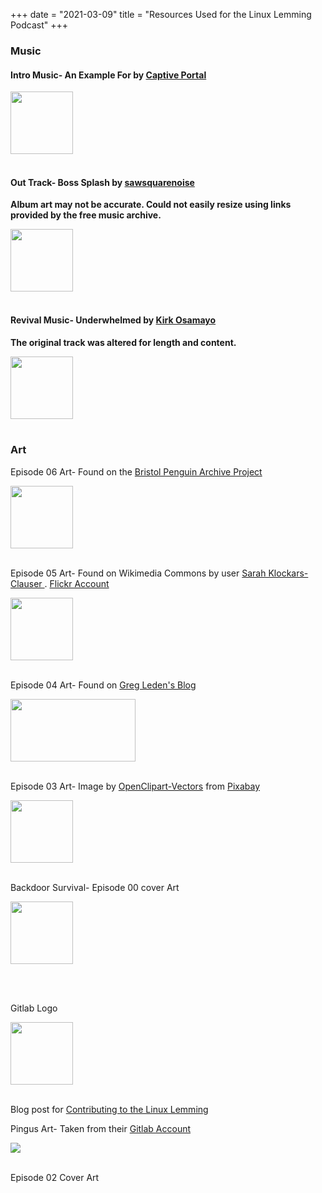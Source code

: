 +++
date = "2021-03-09"
title = "Resources Used for the Linux Lemming Podcast"
+++
### Music
#### Intro Music- An Example For by [Captive Portal](https://freemusicarchive.org/music/Captive_Portal/Toy_Sounds_Vol_1)

<img src="https://is5-ssl.mzstatic.com/image/thumb/Music128/v4/8e/93/53/8e93532d-7e65-f509-a230-7877e9c2d5f5/cover.jpg/500x500bb.webp" height=100 width=100/>

[//]: ![](https://freemusicarchive.org/image?file=images%2Falbums%2FCaptive_Portal_-_Toy_Sounds_Vol_1_-_20180907111646426.png&width=290&height=290&type=image)

<br>
<br>

#### Out Track- Boss Splash by [sawsquarenoise](https://freemusicarchive.org/music/sawsquarenoise/dojokratos) 

**Album art may not be accurate. Could not easily resize using links provided by the free music archive.**

<img src="https://1.bp.blogspot.com/-ur56HnAnt4k/XsP848AgJgI/AAAAAAAABZY/sEDt1Qt54OQXIE9ihCfdxMPejyxrsP1iACLcBGAsYHQ/s1600/00_spacejacked_ost_cover_art.png" height=100 width=100/>

[//]: ![](https://freemusicarchive.org/image?file=image%2Fmvlo0sgnTQwV6JoBcNPyOZG0FTb0bkgeikaQPPgt.jpeg&width=290&height=290&type=image)

<br>
<br>

#### Revival Music- Underwhelmed by [Kirk Osamayo](https://freemusicarchive.org/music/kirk-osamayo/purple-season-3/underwhelmed/)

**The original track was altered for length and content.**

<img src="https://freemusicarchive.org/image/?file=album_image%2FhGWmGY4OJzMECHP95w2VAlpLXTxJn1kvzSpchSXf.png&width=290&height=290&type=album" height=100 width=100/>


<!--[](https://freemusicarchive.org/image/?file=album_image%2FhGWmGY4OJzMECHP95w2VAlpLXTxJn1kvzSpchSXf.png&width=290&height=290&type=album) --> 

<br>
<br>

### Art

Episode 06 Art- Found on the [Bristol Penguin Archive Project](http://www.bristol.ac.uk/penguinarchiveproject/about/archive/)

<img src="http://www.bristol.ac.uk/media-library/sites/penguinarchiveproject/migrated/images/librarianpenguin.jpg" width="100" height="100">


<br>
<br>

Episode 05 Art- Found on Wikimedia Commons by user [Sarah Klockars-Clauser
](https://commons.wikimedia.org/wiki/File:Flaming_computer_-_%22don%27t_panic%22_(4549185468).jpg). [Flickr Account](https://www.flickr.com/people/92455770@N00)

<img src="https://upload.wikimedia.org/wikipedia/commons/thumb/d/d8/Flaming_computer_-_%22don%27t_panic%22_%284549185468%29.jpg/320px-Flaming_computer_-_%22don%27t_panic%22_%284549185468%29.jpg" width="100" height="100"/>


<br>
<br>

Episode 04 Art- Found on [Greg Leden's Blog](https://gregladen.com/blog/2019/01/21/how-to-be-a-hacker/)

<img src="https://i2.wp.com/gregladen.com/blog/wp-content/uploads/2019/01/Tux_Hacker.png?resize=562%2C270&ssl=1" width="200" height="100"/>


<br>
<br>

Episode 03 Art- Image by <a href="https://pixabay.com/users/openclipart-vectors-30363/?utm_source=link-attribution&amp;utm_medium=referral&amp;utm_campaign=image&amp;utm_content=161406">OpenClipart-Vectors</a> from <a href="https://pixabay.com/?utm_source=link-attribution&amp;utm_medium=referral&amp;utm_campaign=image&amp;utm_content=161406">Pixabay</a>

<img src="https://linuxlemming.com/img/episode/e03/e03_original.png" width="100" height="100">


<br>
<br>

Backdoor Survival- Episode 00 cover Art


<img src="https://live.staticflickr.com/7205/7019634849_c3384dd55c_o.jpg"
width="100" height="100"/>

[//]: ![](https://live.staticflickr.com/7205/7019634849_9101e62305_q.jpg)

<br>
<br>

Gitlab Logo 

<img src="https://about.gitlab.com/images/press/logo/jpg/gitlab-icon-1-color-black-rgb.jpg" width=100 height=100/>

[//]:![](https://about.gitlab.com/images/press/logo/jpg/gitlab-icon-1-color-black-rgb.jpg)


<br>
<br>

Blog post for [Contributing to the Linux Lemming](blog/contributing.md)

Pingus Art- Taken from their [Gitlab Account](https://gitlab.com/pingus/pingus/-/raw/master/data/images/pingus/player0)

<img src="https://gitlab.com/pingus/pingus/-/raw/master/data/images/pingus/player0/digger.png" class="img-fluid"/>


<br>
<br>

Episode 02 Cover Art

[//]: <[dumpster fire](https://www.deviantart.com/geosammy/art/Dumpster-Fire-830738583)>

[//]: <Research - IMG_1367" by [Nicola](https://www.flickr.com/photos/15216811@N06/6067028560) licensed under CC BY 2.0>

[//]: <Stars- [Mike Lewinski](https://www.flickr.com/photos/73449134@N04/8666377749)>

[//]: <Research and Stars were combined using Glimpse Software ~03/2021>
